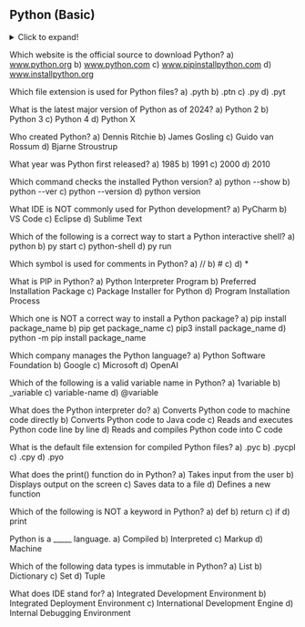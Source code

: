 ## Python (Basic)

<details>
  <summary>Click to expand!</summary>

  <!-- Scrollable area -->
  <div style="max-height:200px; overflow:auto; border:1px solid #ccc; padding:10px;">
  
  Your long text goes here...
  Line 1  
  Line 2  
  Line 3  
  Line 4  
  Line 5  
  Line 6  
  Line 7  
  Line 8  
  Line 9  
  Line 10  
  Line 1  
  Line 2  
  Line 3  
  Line 4  
  Line 5  
  Line 6  
  Line 7  
  Line 8  
  Line 9  
  Line 10  Line 1  
  Line 2  
  Line 3  
  Line 4  
  Line 5  
  Line 6  
  Line 7  
  Line 8  
  Line 9  
  Line 10  Line 1  
  Line 2  
  Line 3  
  Line 4  
  Line 5  
  Line 6  
  Line 7  
  Line 8  
  Line 9  
  Line 10  Line 1  
  Line 2  
  Line 3  
  Line 4  
  Line 5  
  Line 6  
  Line 7  
  Line 8  
  Line 9  
  Line 10  Line 1  
  Line 2  
  Line 3  
  Line 4  
  Line 5  
  Line 6  
  Line 7  
  Line 8  
  Line 9  
  Line 10  Line 1  
  Line 2  
  Line 3  
  Line 4  
  Line 5  
  Line 6  
  Line 7  
  Line 8  
  Line 9  
  Line 10  Line 1  
  Line 2  
  Line 3  
  Line 4  
  Line 5  
  Line 6  
  Line 7  
  Line 8  
  Line 9  
  Line 10  

  </div>
</details>




Which website is the official source to download Python?
a) www.python.org
b) www.python.com
c) www.pipinstallpython.com
d) www.installpython.org

Which file extension is used for Python files?
a) .pyth
b) .ptn
c) .py
d) .pyt

What is the latest major version of Python as of 2024?
a) Python 2
b) Python 3
c) Python 4
d) Python X

Who created Python?
a) Dennis Ritchie
b) James Gosling
c) Guido van Rossum
d) Bjarne Stroustrup

What year was Python first released?
a) 1985
b) 1991
c) 2000
d) 2010

Which command checks the installed Python version?
a) python --show
b) python --ver
c) python --version
d) python version

What IDE is NOT commonly used for Python development?
a) PyCharm
b) VS Code
c) Eclipse
d) Sublime Text

Which of the following is a correct way to start a Python interactive shell?
a) python
b) py start
c) python-shell
d) py run

Which symbol is used for comments in Python?
a) //
b) #
c) <!-- -->
d) *

What is PIP in Python?
a) Python Interpreter Program
b) Preferred Installation Package
c) Package Installer for Python
d) Program Installation Process

Which one is NOT a correct way to install a Python package?
a) pip install package_name
b) pip get package_name
c) pip3 install package_name
d) python -m pip install package_name

Which company manages the Python language?
a) Python Software Foundation
b) Google
c) Microsoft
d) OpenAI

Which of the following is a valid variable name in Python?
a) 1variable
b) _variable
c) variable-name
d) @variable

What does the Python interpreter do?
a) Converts Python code to machine code directly
b) Converts Python code to Java code
c) Reads and executes Python code line by line
d) Reads and compiles Python code into C code

What is the default file extension for compiled Python files?
a) .pyc
b) .pycpl
c) .cpy
d) .pyo

What does the print() function do in Python?
a) Takes input from the user
b) Displays output on the screen
c) Saves data to a file
d) Defines a new function

Which of the following is NOT a keyword in Python?
a) def
b) return
c) if
d) print

Python is a _____ language.
a) Compiled
b) Interpreted
c) Markup
d) Machine

Which of the following data types is immutable in Python?
a) List
b) Dictionary
c) Set
d) Tuple

What does IDE stand for?
a) Integrated Development Environment
b) Integrated Deployment Environment
c) International Development Engine
d) Internal Debugging Environment
